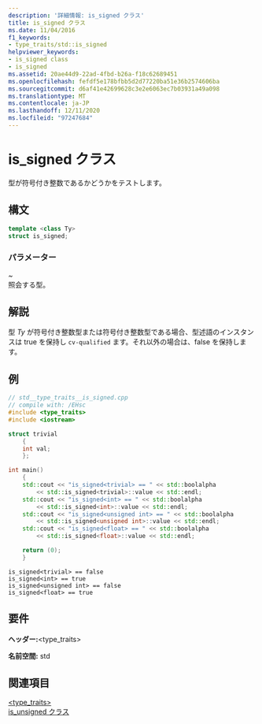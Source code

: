 ```yaml
---
description: '詳細情報: is_signed クラス'
title: is_signed クラス
ms.date: 11/04/2016
f1_keywords:
- type_traits/std::is_signed
helpviewer_keywords:
- is_signed class
- is_signed
ms.assetid: 20ae44d9-22ad-4fbd-b26a-f18c62689451
ms.openlocfilehash: fefdf5e178bfbb5d2d77220ba51e36b2574606ba
ms.sourcegitcommit: d6af41e42699628c3e2e6063ec7b03931a49a098
ms.translationtype: MT
ms.contentlocale: ja-JP
ms.lasthandoff: 12/11/2020
ms.locfileid: "97247684"
---
```

# <a name="is_signed-class"></a>is_signed クラス

型が符号付き整数であるかどうかをテストします。

## <a name="syntax"></a>構文

```cpp
template <class Ty>
struct is_signed;
```

### <a name="parameters"></a>パラメーター

*~*\
照会する型。

## <a name="remarks"></a>解説

型 *Ty* が符号付き整数型または符号付き整数型である場合、型述語のインスタンスは true を保持し `cv-qualified` ます。それ以外の場合は、false を保持します。

## <a name="example"></a>例

```cpp
// std__type_traits__is_signed.cpp
// compile with: /EHsc
#include <type_traits>
#include <iostream>

struct trivial
    {
    int val;
    };

int main()
    {
    std::cout << "is_signed<trivial> == " << std::boolalpha
        << std::is_signed<trivial>::value << std::endl;
    std::cout << "is_signed<int> == " << std::boolalpha
        << std::is_signed<int>::value << std::endl;
    std::cout << "is_signed<unsigned int> == " << std::boolalpha
        << std::is_signed<unsigned int>::value << std::endl;
    std::cout << "is_signed<float> == " << std::boolalpha
        << std::is_signed<float>::value << std::endl;

    return (0);
    }
```

```Output
is_signed<trivial> == false
is_signed<int> == true
is_signed<unsigned int> == false
is_signed<float> == true
```

## <a name="requirements"></a>要件

**ヘッダー:**\<type_traits>

**名前空間:** std

## <a name="see-also"></a>関連項目

[<type_traits>](../standard-library/type-traits.md)\
[is_unsigned クラス](../standard-library/is-unsigned-class.md)
